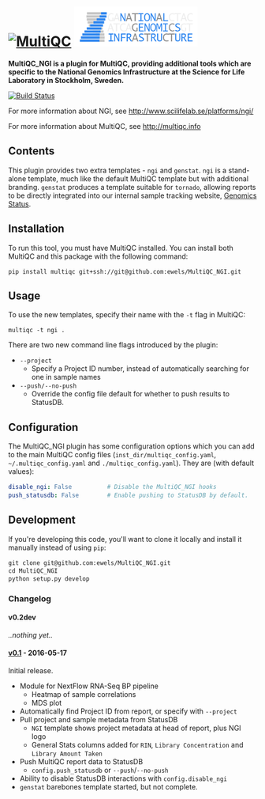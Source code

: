 # [<img src="https://raw.githubusercontent.com/ewels/MultiQC/master/multiqc/templates/default/assets/img/MultiQC_logo.png" width="250" title="MultiQC">](https://github.com/ewels/MultiQC) [<img src="multiqc_ngi/templates/ngi/assets/img/NGI-final-small.png" width="250" title="MultiQC">](http://www.scilifelab.se/platforms/ngi/)

**MultiQC_NGI is a plugin for MultiQC, providing additional tools which are
specific to the National Genomics Infrastructure at the Science for Life
Laboratory in Stockholm, Sweden.**

[![Build Status](https://travis-ci.org/ewels/MultiQC_NGI.svg?branch=master)](https://travis-ci.org/ewels/MultiQC_NGI)

For more information about NGI, see http://www.scilifelab.se/platforms/ngi/

For more information about MultiQC, see http://multiqc.info

## Contents
This plugin provides two extra templates - `ngi` and `genstat`. `ngi` is a
stand-alone template, much like the default MultiQC template but with additional
branding. `genstat` produces a template suitable for `tornado`, allowing reports
to be directly integrated into our internal sample tracking website,
[Genomics Status](https://github.com/SciLifeLab/genomics-status).

## Installation
To run this tool, you must have MultiQC installed. You can install both
MultiQC and this package with the following command:

```
pip install multiqc git+ssh://git@github.com:ewels/MultiQC_NGI.git
```

## Usage
To use the new templates, specify their name with the `-t` flag in MultiQC:

```
multiqc -t ngi .
```

There are two new command line flags introduced by the plugin:

* `--project`
  * Specify a Project ID number, instead of automatically searching for one in sample names
* `--push/--no-push`
  * Override the config file default for whether to push results to StatusDB.

## Configuration
The MultiQC_NGI plugin has some configuration options which you can add to the main
MultiQC config files (`inst_dir/multiqc_config.yaml`, `~/.multiqc_config.yaml` and `./multiqc_config.yaml`).
They are (with default values):
```yaml
disable_ngi: False          # Disable the MultiQC_NGI hooks
push_statusdb: False        # Enable pushing to StatusDB by default.
```

## Development
If you're developing this code, you'll want to clone it locally and install
it manually instead of using `pip`:

```
git clone git@github.com:ewels/MultiQC_NGI.git
cd MultiQC_NGI
python setup.py develop
```

### Changelog
#### v0.2dev
_..nothing yet.._

#### [v0.1](https://github.com/ewels/MultiQC_NGI/releases/tag/v0.1) - 2016-05-17
Initial release.
* Module for NextFlow RNA-Seq BP pipeline
  * Heatmap of sample correlations
  * MDS plot
* Automatically find Project ID from report, or specify with `--project`
* Pull project and sample metadata from StatusDB
  * `NGI` template shows project metadata at head of report, plus NGI logo
  * General Stats columns added for `RIN`, `Library Concentration` and `Library Amount Taken`
* Push MultiQC report data to StatusDB
  * `config.push_statusdb` or `--push`/`--no-push`
* Ability to disable StatusDB interactions with `config.disable_ngi`
* `genstat` barebones template started, but not complete.
